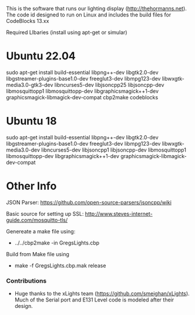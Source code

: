 
This is the software that runs our lighting display (http://thehormanns.net).   The code id designed to run on Linux and includes the build files for CodeBlocks 13.xx

Required LIbaries (install using apt-get or simular)

# Ubuntu 22.04
sudo apt-get install build-essential libpng++-dev libgtk2.0-dev libgstreamer-plugins-base1.0-dev freeglut3-dev libmpg123-dev libwxgtk-media3.0-gtk3-dev libncurses5-dev libjsoncpp25  libjsoncpp-dev libmosquittopp1 libmosquittopp-dev libgraphicsmagick++1-dev graphicsmagick-libmagick-dev-compat cbp2make codeblocks

# Ubuntu 18
sudo apt-get install build-essential libpng++-dev libgtk2.0-dev libgstreamer-plugins-base1.0-dev freeglut3-dev libmpg123-dev libwxgtk-media3.0-dev libncurses5-dev libjsoncpp1 libjsoncpp-dev libmosquittopp1 libmosquittopp-dev libgraphicsmagick++1-dev graphicsmagick-libmagick-dev-compat


# Other Info
JSON Parser: https://github.com/open-source-parsers/jsoncpp/wiki

Basic source for setting up SSL: http://www.steves-internet-guide.com/mosquitto-tls/


Genereate a make file using: 
  * ../../cbp2make -in GregsLights.cbp 

Build from Make file using
  * make -f GregsLights.cbp.mak release


### Contributions ###

* Huge thanks to the xLights team (https://github.com/smeighan/xLights).  Much of the Serial port and E131 Level code is modeled after their design.
